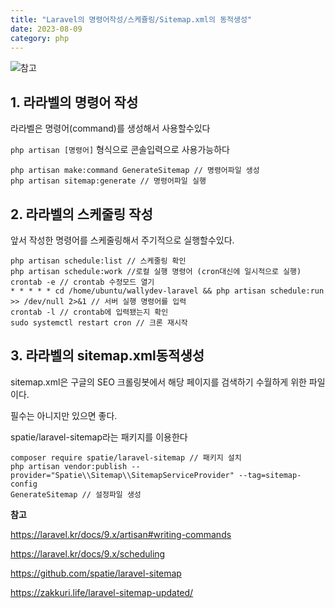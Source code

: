 ```yaml
---
title: "Laravel의 명령어작성/스케쥴링/Sitemap.xml의 동적생성"
date: 2023-08-09
category: php
---
```


![참고](/storage/1691570728.jpg)

## 1. 라라벨의 명령어 작성

라라벨은 명령어(command)를 생성해서 사용할수있다

`php artisan [명령어]` 형식으로 콘솔입력으로 사용가능하다

```
php artisan make:command GenerateSitemap // 명령어파일 생성
php artisan sitemap:generate // 명령어파일 실행
```

## 2. 라라벨의 스케줄링 작성

앞서 작성한 명령어를 스케줄링해서 주기적으로 실행할수있다.

```
php artisan schedule:list // 스케줄링 확인
php artisan schedule:work //로컬 실행 명령어 (cron대신에 일시적으로 실행)
crontab -e // crontab 수정모드 열기
* * * * * cd /home/ubuntu/wallydev-laravel && php artisan schedule:run >> /dev/null 2>&1 // 서버 실행 명령어를 입력
crontab -l // crontab에 입력됐는지 확인
sudo systemctl restart cron // 크론 재시작
```

## 3. 라라벨의 sitemap.xml동적생성

sitemap.xml은 구글의 SEO 크롤링봇에서 해당 페이지를 검색하기 수월하게 위한 파일이다.

필수는 아니지만 있으면 좋다.

spatie/laravel-sitemap라는 패키지를 이용한다

```
composer require spatie/laravel-sitemap // 패키지 설치
php artisan vendor:publish --provider="Spatie\\Sitemap\\SitemapServiceProvider" --tag=sitemap-config
GenerateSitemap // 설정파일 생성
```

**참고**

<https://laravel.kr/docs/9.x/artisan#writing-commands>

<https://laravel.kr/docs/9.x/scheduling>

<https://github.com/spatie/laravel-sitemap>

<https://zakkuri.life/laravel-sitemap-updated/>
